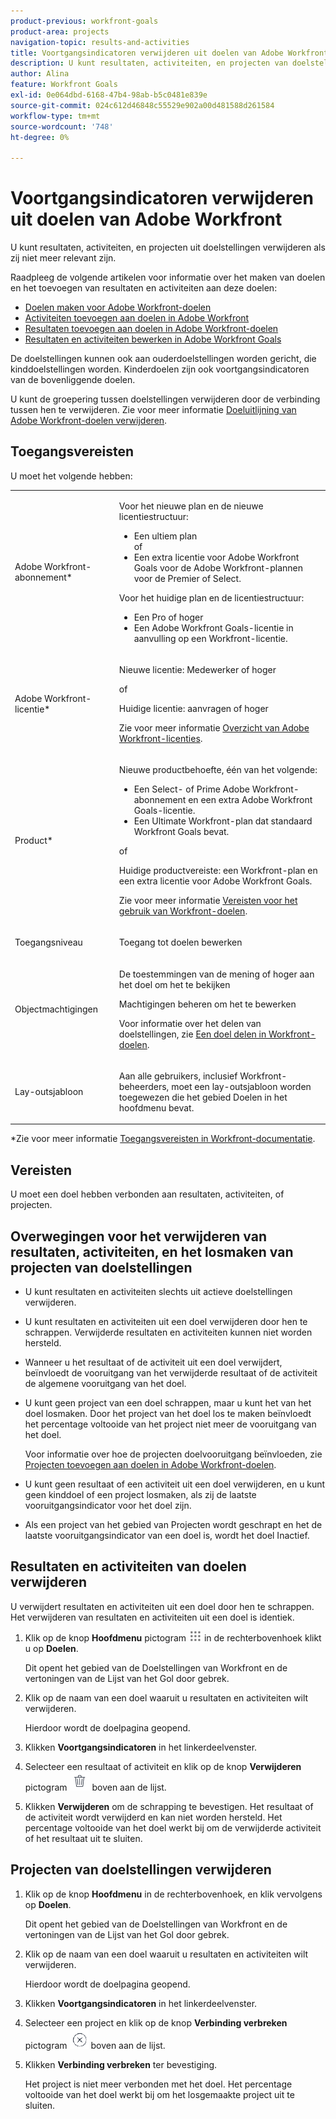 ```yaml
---
product-previous: workfront-goals
product-area: projects
navigation-topic: results-and-activities
title: Voortgangsindicatoren verwijderen uit doelen van Adobe Workfront
description: U kunt resultaten, activiteiten, en projecten van doelstellingen in de Doelen van Adobe Workfront verwijderen, wanneer zij niet meer relevant zijn.
author: Alina
feature: Workfront Goals
exl-id: 0e064dbd-6168-47b4-98ab-b5c0481e839e
source-git-commit: 024c612d46848c55529e902a00d481588d261584
workflow-type: tm+mt
source-wordcount: '748'
ht-degree: 0%

---
```


# Voortgangsindicatoren verwijderen uit doelen van Adobe Workfront

<!-- for goal redesign PRODUCTION RELEASE: Should this article be called "Remove or disconnect progress indicators from goals" when this is available to ALL progress indicators (including "disconnect goals")-- if yes, updte the title everywhere else where this is linked?
-->

U kunt resultaten, activiteiten, en projecten uit doelstellingen verwijderen als zij niet meer relevant zijn.

Raadpleeg de volgende artikelen voor informatie over het maken van doelen en het toevoegen van resultaten en activiteiten aan deze doelen:

* [Doelen maken voor Adobe Workfront-doelen](../../workfront-goals/goal-management/create-goals.md)
* [Activiteiten toevoegen aan doelen in Adobe Workfront](../../workfront-goals/results-and-activities/add-activities-to-goals.md)
* [Resultaten toevoegen aan doelen in Adobe Workfront-doelen](../../workfront-goals/results-and-activities/add-results-to-goals.md)
* [Resultaten en activiteiten bewerken in Adobe Workfront Goals](../../workfront-goals/results-and-activities/edit-results-and-activities.md)

De doelstellingen kunnen ook aan ouderdoelstellingen worden gericht, die kinddoelstellingen worden. Kinderdoelen zijn ook voortgangsindicatoren van de bovenliggende doelen.

U kunt de groepering tussen doelstellingen verwijderen door de verbinding tussen hen te verwijderen. Zie voor meer informatie [Doeluitlijning van Adobe Workfront-doelen verwijderen](../goal-alignment/remove-goal-alignment.md).

## Toegangsvereisten

U moet het volgende hebben:

<table style="table-layout:auto">
<col>
</col>
<col>
</col>
<tbody>
 <tr> 
   <td role="rowheader">Adobe Workfront-abonnement*</td> 
   <td> 
   <p>Voor het nieuwe plan en de nieuwe licentiestructuur:
  <ul><li>Een ultiem plan </li>
  of
  <li>Een extra licentie voor Adobe Workfront Goals voor de Adobe Workfront-plannen voor de Premier of Select. </li></ul> </p>
<p>Voor het huidige plan en de licentiestructuur: 
<ul><li> Een Pro of hoger </li>
  <li>Een Adobe Workfront Goals-licentie in aanvulling op een Workfront-licentie.</li></ul></p>
   </td> 
  </tr>
 <tr>
 <td role="rowheader">Adobe Workfront-licentie*</td>
 <td>
 <p>Nieuwe licentie: Medewerker of hoger</p>
 of
 <p>Huidige licentie: aanvragen of hoger</p> <p>Zie voor meer informatie <a href="../../administration-and-setup/add-users/access-levels-and-object-permissions/wf-licenses.md" class="MCXref xref">Overzicht van Adobe Workfront-licenties</a>.</p> </td>
 </tr>
 <tr>
 <td role="rowheader">Product*</td>
 <td>
 <p> Nieuwe productbehoefte, één van het volgende: </p>
<ul>
<li>Een Select- of Prime Adobe Workfront-abonnement en een extra Adobe Workfront Goals-licentie.</li>
<li>Een Ultimate Workfront-plan dat standaard Workfront Goals bevat. </li></ul>
 <p>of</p>
 <p>Huidige productvereiste: een Workfront-plan en een extra licentie voor Adobe Workfront Goals. </p> <p>Zie voor meer informatie <a href="../../workfront-goals/goal-management/access-needed-for-wf-goals.md" class="MCXref xref">Vereisten voor het gebruik van Workfront-doelen</a>. </p> </td>
 </tr>
 <tr>
 <td role="rowheader">Toegangsniveau</td>
 <td> <p>Toegang tot doelen bewerken</p> </td>
 </tr>
 <tr data-mc-conditions="">
 <td role="rowheader">Objectmachtigingen</td>
 <td>
  <div>
  <p>De toestemmingen van de mening of hoger aan het doel om het te bekijken</p>
  <p>Machtigingen beheren om het te bewerken</p>
  <p>Voor informatie over het delen van doelstellingen, zie <a href="../../workfront-goals/workfront-goals-settings/share-a-goal.md" class="MCXref xref">Een doel delen in Workfront-doelen</a>. </p>
  </div> </td>
 </tr>
 <tr>
   <td role="rowheader"><p>Lay-outsjabloon</p></td>
   <td> <p>Aan alle gebruikers, inclusief Workfront-beheerders, moet een lay-outsjabloon worden toegewezen die het gebied Doelen in het hoofdmenu bevat. </p>  
</td>
  </tr>
</tbody>
</table>

*Zie voor meer informatie [Toegangsvereisten in Workfront-documentatie](/help/quicksilver/administration-and-setup/add-users/access-levels-and-object-permissions/access-level-requirements-in-documentation.md).

## Vereisten

U moet een doel hebben verbonden aan resultaten, activiteiten, of projecten.

## Overwegingen voor het verwijderen van resultaten, activiteiten, en het losmaken van projecten van doelstellingen

* U kunt resultaten en activiteiten slechts uit actieve doelstellingen verwijderen.
* U kunt resultaten en activiteiten uit een doel verwijderen door hen te schrappen. Verwijderde resultaten en activiteiten kunnen niet worden hersteld.
* Wanneer u het resultaat of de activiteit uit een doel verwijdert, beïnvloedt de vooruitgang van het verwijderde resultaat of de activiteit de algemene vooruitgang van het doel.
* U kunt geen project van een doel schrappen, maar u kunt het van het doel losmaken. Door het project van het doel los te maken beïnvloedt het percentage voltooide van het project niet meer de vooruitgang van het doel.

  Voor informatie over hoe de projecten doelvooruitgang beïnvloeden, zie [Projecten toevoegen aan doelen in Adobe Workfront-doelen](../../workfront-goals/results-and-activities/connect-projects-to-goals-overview.md).

* U kunt geen resultaat of een activiteit uit een doel verwijderen, en u kunt geen kinddoel of een project losmaken, als zij de laatste vooruitgangsindicator voor het doel zijn.
* Als een project van het gebied van Projecten wordt geschrapt en het de laatste vooruitgangsindicator van een doel is, wordt het doel Inactief.

## Resultaten en activiteiten van doelen verwijderen

U verwijdert resultaten en activiteiten uit een doel door hen te schrappen. Het verwijderen van resultaten en activiteiten uit een doel is identiek.

<!--
How you delete results and activities differs depending on the environment you use.

### Delete results and activities in the Production environment


1. Click the **Main Menu** icon ![](assets/main-menu-icon.png) > **Goals** in the upper-right corner.

   (!-- Add this when Shell is available to all: or (if available), click the **Main Menu** icon ![Main menu icon](../results-and-activities/assets/three-line-main-menu-icon.png) in the upper-left corner)
   --)

   This opens the Workfront Goals area and the Goal List displays by default. 

1. Click the name of a goal you want to remove results and activities from.

   This opens the Goal Details panel on the right.

1. Click **Results** to remove results or **Activities** to remove activities. 

1. Click the **gear icon** ![](assets/settings-gear-icon.png) to the right of the result or activity name, then click **Delete** > **Yes, delete**.

   ![](assets/delete-result-goal-details-350x108.png)

   The result or activity is deleted and cannot be recovered. The percent complete of the goal updates to exclude the deleted activity or result.

-->

1. Klik op de knop **Hoofdmenu** pictogram ![](assets/main-menu-icon.png) in de rechterbovenhoek klikt u op **Doelen**.

   <!-- Add this when Shell is available to all: or (if available), click the **Main Menu** icon ![Main menu icon](../results-and-activities/assets/three-line-main-menu-icon.png) in the upper-left corner)
   -->
   Dit opent het gebied van de Doelstellingen van Workfront en de vertoningen van de Lijst van het Gol door gebrek.

1. Klik op de naam van een doel waaruit u resultaten en activiteiten wilt verwijderen.

   Hierdoor wordt de doelpagina geopend.

1. Klikken **Voortgangsindicatoren** in het linkerdeelvenster.

1. Selecteer een resultaat of activiteit en klik op de knop **Verwijderen** pictogram ![](assets/delete-icon.png) boven aan de lijst.

1. Klikken **Verwijderen** om de schrapping te bevestigen. Het resultaat of de activiteit wordt verwijderd en kan niet worden hersteld. Het percentage voltooide van het doel werkt bij om de verwijderde activiteit of het resultaat uit te sluiten.


## Projecten van doelstellingen verwijderen

<!--
Dsconnecting projects from goals differs depending on the environment you use.

### Disconnect projects from goals in the Production environment


1. Click the **Main Menu** icon ![](assets/main-menu-icon.png) > **Goals** in the upper-right corner.

   (!-- Add this when Shell is available to all: or (if available), click the **Main Menu** icon ![Main menu icon](../results-and-activities/assets/three-line-main-menu-icon.png) in the upper-left corner)
   --)

   This opens the Workfront Goals area and the Goal List displays by default. 

1. Click the name of a goal you want to remove results and activities from.

   This opens the Goal Details panel on the right.

1. Click the **right-pointing arrow** to the left of the Activities sections to expand it. 
1. Click the **gear icon** ![](assets/settings-gear-icon.png) to the right of the project name, then click **Disconnect**.

   ![](assets/disconnect-project-goal-details-350x94.png)

   The project is disconnected from the goal. The percent complete of the goal updates to exclude the percent complete of the disconnected project.
-->


1. Klik op de knop **Hoofdmenu** in de rechterbovenhoek, en klik vervolgens op **Doelen**.

   <!-- Add this when Shell is available to all: or (if available), click the **Main Menu** icon ![Main menu icon](../results-and-activities/assets/three-line-main-menu-icon.png) in the upper-left corner)
   -->

   Dit opent het gebied van de Doelstellingen van Workfront en de vertoningen van de Lijst van het Gol door gebrek.

1. Klik op de naam van een doel waaruit u resultaten en activiteiten wilt verwijderen.

   Hierdoor wordt de doelpagina geopend.
1. Klikken **Voortgangsindicatoren** in het linkerdeelvenster.
1. Selecteer een project en klik op de knop **Verbinding verbreken** pictogram ![](assets/disconnect-icon.png) boven aan de lijst.
1. Klikken **Verbinding verbreken** ter bevestiging.

   Het project is niet meer verbonden met het doel. Het percentage voltooide van het doel werkt bij om het losgemaakte project uit te sluiten.

